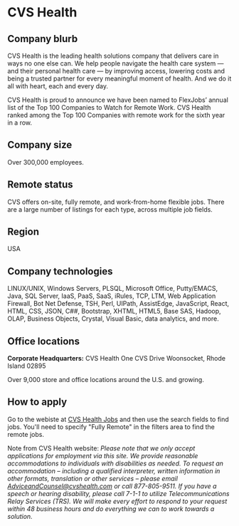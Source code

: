 # CVS Health

## Company blurb

CVS Health is the leading health solutions company that delivers care in ways no one else can. We help people navigate the health care system — and their personal health care — by improving access, lowering costs and being a trusted partner for every meaningful moment of health. And we do it all with heart, each and every day.

CVS Health is proud to announce we have been named to FlexJobs’ annual list of the Top 100 Companies to Watch for Remote Work. CVS Health ranked among the Top 100 Companies with remote work for the sixth year in a row.

## Company size

Over 300,000 employees.

## Remote status

CVS offers on-site, fully remote, and work-from-home flexible jobs. There are a large number of listings for each type, across multiple job fields.

## Region

USA

## Company technologies

LINUX/UNIX, Windows Servers, PLSQL, Microsoft Office, Putty/EMACS, Java, SQL Server, IaaS, PaaS, SaaS, iRules, TCP, LTM, Web Application Firewall, Bot Net Defense, TSH, Perl, UIPath, AssistEdge, JavaScript, React, HTML, CSS, JSON, C##, Bootstrap, XHTML, HTML5, Base SAS, Hadoop, OLAP, Business Objects, Crystal, Visual Basic, data analytics, and more. 

## Office locations

**Corporate Headquarters:**
CVS Health
One CVS Drive
Woonsocket, Rhode Island 02895

Over 9,000 store and office locations around the U.S. and growing.

## How to apply

Go to the webiste at [CVS Health Jobs](https://jobs.cvshealth.com/) and then use the search fields to find jobs. You'll need to specify "Fully Remote" in the filters area to find the remote jobs.

Note from CVS Health website: *Please note that we only accept applications for employment via this site. We provide reasonable accommodations to individuals with disabilities as needed. To request an accommodation – including a qualified interpreter, written information in other formats, translation or other services – please email AdviceandCounsel@cvshealth.com or call 877-805-9511. If you have a speech or hearing disability, please call 7-1-1 to utilize Telecommunications Relay Services (TRS). We will make every effort to respond to your request within 48 business hours and do everything we can to work towards a solution.*
